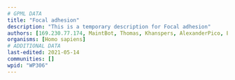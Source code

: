 ```yaml
---
# GPML DATA
title: "Focal adhesion"
description: "This is a temporary description for Focal adhesion"
authors: [169.230.77.174, MaintBot, Thomas, Khanspers, AlexanderPico, Egonw, Zari, Dtruong, MirellaKalafati, Ariutta, Eweitz]
organisms: [Homo sapiens]
# ADDITIONAL DATA
last-edited: 2021-05-14
communities: []
wpid: "WP306"
---
```

